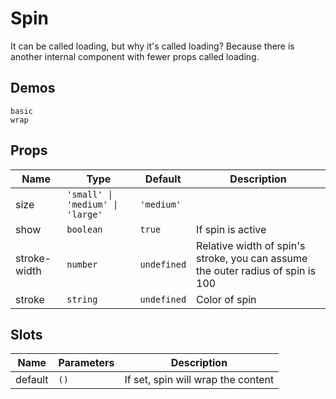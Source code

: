 # Spin

It can be called loading, but why it's called loading? Because there is another internal component with fewer props called loading.

## Demos

```demo
basic
wrap
```

## Props

| Name | Type | Default | Description |
| --- | --- | --- | --- |
| size | `'small' \| 'medium' \| 'large'` | `'medium'` |  |
| show | `boolean` | `true` | If spin is active |
| stroke-width | `number` | `undefined` | Relative width of spin's stroke, you can assume the outer radius of spin is 100 |
| stroke | `string` | `undefined` | Color of spin |

## Slots

| Name    | Parameters | Description                        |
| ------- | ---------- | ---------------------------------- |
| default | `()`       | If set, spin will wrap the content |
